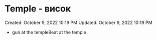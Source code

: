 # Temple - висок

Created: October 9, 2022 10:19 PM
Updated: October 9, 2022 10:19 PM

- gun at the templeBeat at the temple